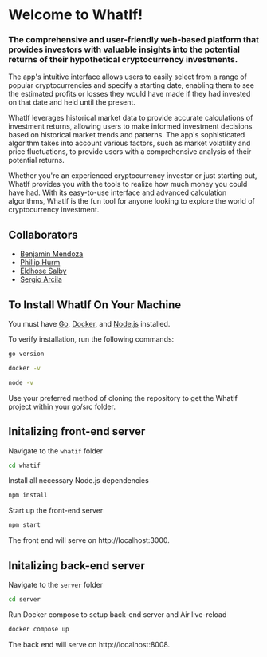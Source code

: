 # Welcome to WhatIf!

### The comprehensive and user-friendly web-based platform that provides investors with valuable insights into the potential returns of their hypothetical cryptocurrency investments.

The app's intuitive interface allows users to easily select from a range of popular cryptocurrencies and specify a starting date, enabling them to see the estimated profits or losses they would have made if they had invested on that date and held until the present.

WhatIf leverages historical market data to provide accurate calculations of investment returns, allowing users to make informed investment decisions based on historical market trends and patterns. The app's sophisticated algorithm takes into account various factors, such as market volatility and price fluctuations, to provide users with a comprehensive analysis of their potential returns. 

Whether you're an experienced cryptocurrency investor or just starting out, WhatIf provides you with the tools to realize how much money you could have had. With its easy-to-use interface and advanced calculation algorithms, WhatIf is the fun tool for anyone looking to explore the world of cryptocurrency investment. 

## Collaborators

- [Benjamin Mendoza](https://www.github.com/benmendoza3)
- [Phillip Hurm](https://github.com/PhillipHurm)
- [Eldhose Salby](https://github.com/eldhose1998)
- [Sergio Arcila](https://github.com/SergArcila)

## To Install WhatIf On Your Machine

You must have [Go](https://go.dev), [Docker](https://www.docker.com), and [Node.js](https://nodejs.org/en/) installed.

To verify installation, run the following commands:
```zsh
go version
```
```zsh
docker -v
```
```zsh
node -v
```

Use your preferred method of cloning the repository to get the WhatIf project within your go/src folder.

## Initalizing front-end server

Navigate to the `whatif` folder
```zsh
cd whatif
```

Install all necessary Node.js dependencies
```zsh
npm install
```

Start up the front-end server
```zsh
npm start
```

The front end will serve on http://localhost:3000.

## Initalizing back-end server

Navigate to the `server` folder
```zsh
cd server
```

Run Docker compose to setup back-end server and Air live-reload

```zsh
docker compose up
``` 

The back end will serve on http://localhost:8008.
